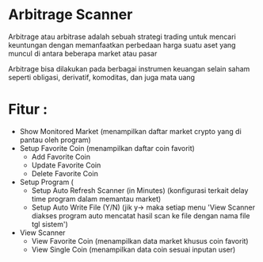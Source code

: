 # Arbitrage Scanner

Arbitrage atau arbitrase adalah sebuah strategi trading untuk mencari keuntungan dengan memanfaatkan perbedaan harga suatu aset yang muncul di antara beberapa market atau pasar

Arbitrage bisa dilakukan pada berbagai instrumen keuangan selain saham seperti obligasi, derivatif, komoditas, dan juga mata uang

# Fitur :
* Show Monitored Market (menampilkan daftar market crypto yang di pantau oleh program)
* Setup Favorite Coin (menampilkan daftar coin favorit)
  * Add Favorite Coin
  * Update Favorite Coin
  * Delete Favorite Coin
* Setup Program (
  * Setup Auto Refresh Scanner (in Minutes) (konfigurasi terkait delay time program dalam memantau market)
  * Setup Auto Write File (Y/N) (jik y-> maka setiap menu 'View Scanner diakses program auto mencatat hasil scan ke file dengan nama file tgl sistem')
* View Scanner
  * View Favorite Coin (menampilkan data market khusus coin favorit)
  * View Single Coin (menampilkan data coin sesuai inputan user)
  
